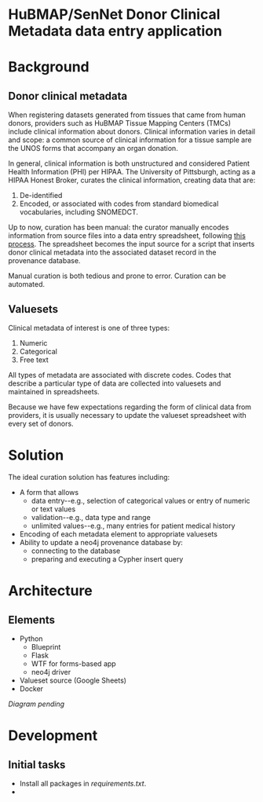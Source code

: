 # HuBMAP/SenNet Donor Clinical Metadata data entry application

# Background
## Donor clinical metadata
When registering datasets generated from tissues that came 
from human donors, providers such as HuBMAP Tissue Mapping Centers (TMCs) include
clinical information about donors. Clinical information varies in detail and
scope: a common source of clinical information for a tissue sample are the UNOS forms that 
accompany an organ donation.

In general, clinical information is both unstructured and considered Patient Health Information (PHI) per 
HIPAA. The University of Pittsburgh, acting as a HIPAA Honest Broker, curates
the clinical information, creating data that are:
1. De-identified
2. Encoded, or associated with codes from standard biomedical vocabularies, including SNOMEDCT.

Up to now, curation has been manual: the curator manually encodes information from source files into
a data entry spreadsheet, following [this process](https://docs.google.com/document/d/1ILlkcaD0wo3CGz7ceh5ikjHQA-2owOfmQRR9CgAkcl4/edit#heading=h.p81z9ilnkp3o). The spreadsheet becomes the input source for a script that inserts
donor clinical metadata into the associated dataset record in the provenance database.

Manual curation is both tedious and prone to error. Curation can be automated.

## Valuesets
Clinical metadata of interest is one of three types:
1. Numeric
2. Categorical
3. Free text

All types of metadata are associated with discrete codes. Codes that describe a particular type of data
are collected into valuesets and maintained in spreadsheets.

Because we have few expectations regarding the form of 
clinical data from providers, it is usually necessary to update the valueset 
spreadsheet with every set of donors. 

# Solution
The ideal curation solution has features including:
- A form that allows
   - data entry--e.g., selection of categorical values or entry of numeric or text values
   - validation--e.g., data type and range
   - unlimited values--e.g., many entries for patient medical history
- Encoding of each metadata element to appropriate valuesets
- Ability to update a neo4j provenance database by:
  - connecting to the database
  - preparing and executing a Cypher insert query

# Architecture
## Elements
- Python
  - Blueprint
  - Flask
  - WTF for forms-based app 
  - neo4j driver
- Valueset source (Google Sheets)
- Docker 

_Diagram pending_ 

# Development
## Initial tasks
* Install all packages in *requirements.txt*.
* 